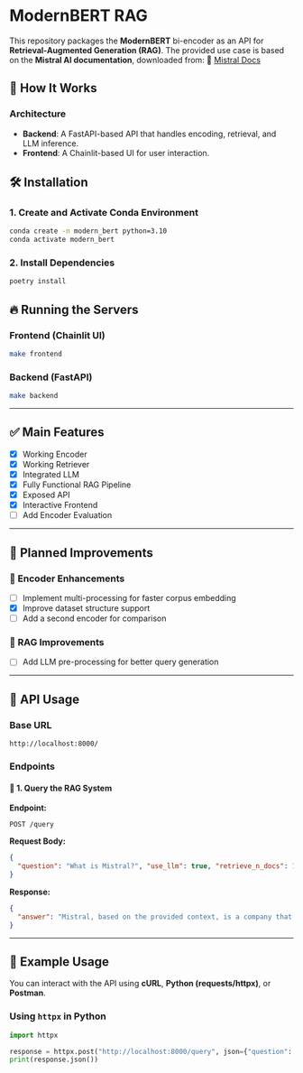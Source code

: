 # **ModernBERT RAG**

This repository packages the **ModernBERT** bi-encoder as an API for **Retrieval-Augmented Generation (RAG)**.
The provided use case is based on the **Mistral AI documentation**, downloaded from:
🔗 [Mistral Docs](https://docs.mistral.ai)

## 🚀 **How It Works**

### **Architecture**
- **Backend**: A FastAPI-based API that handles encoding, retrieval, and LLM inference.
- **Frontend**: A Chainlit-based UI for user interaction.

## 🛠️ **Installation**

### **1. Create and Activate Conda Environment**
```sh
conda create -n modern_bert python=3.10
conda activate modern_bert
```

### **2. Install Dependencies**
```sh
poetry install
```

## 🔥 **Running the Servers**

### **Frontend (Chainlit UI)**
```sh
make frontend
```

### **Backend (FastAPI)**
```sh
make backend
```

---

## ✅ **Main Features**
- [x] Working Encoder
- [x] Working Retriever
- [x] Integrated LLM
- [x] Fully Functional RAG Pipeline
- [x] Exposed API
- [x] Interactive Frontend
- [ ] Add Encoder Evaluation

---

## 🔄 **Planned Improvements**

### **🔹 Encoder Enhancements**
- [ ] Implement multi-processing for faster corpus embedding
- [x] Improve dataset structure support
- [ ] Add a second encoder for comparison

### **🔹 RAG Improvements**
- [ ] Add LLM pre-processing for better query generation

---

## 📡 **API Usage**

### **Base URL**
```
http://localhost:8000/
```

### **Endpoints**

#### 🔹 **1. Query the RAG System**
**Endpoint:**
```http
POST /query
```
**Request Body:**
```json
{
  "question": "What is Mistral?", "use_llm": true, "retrieve_n_docs": 1
}
```
**Response:**
```json
{
  "answer": "Mistral, based on the provided context, is a company that develops and releases various models, including text and image understanding models, open-source models, and a math model. It also offers APIs for text generation, vision analysis, code generation, embeddings, function calling, fine-tuning, JSON mode, and guardrailing."
}
```

---

## 🎯 **Example Usage**
You can interact with the API using **cURL**, **Python (requests/httpx)**, or **Postman**.

### **Using `httpx` in Python**
```python
import httpx

response = httpx.post("http://localhost:8000/query", json={"question": "What is ModernBERT?"})
print(response.json())
```
